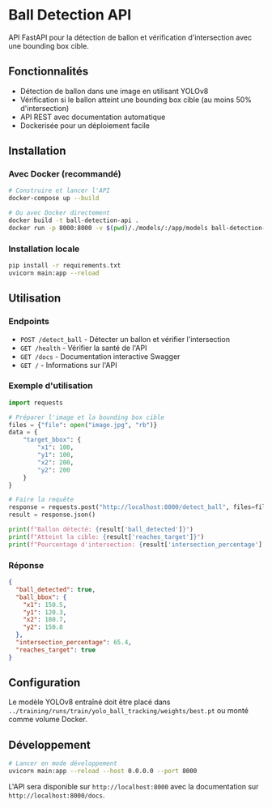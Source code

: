 # Ball Detection API

API FastAPI pour la détection de ballon et vérification d'intersection avec une bounding box cible.

## Fonctionnalités

- Détection de ballon dans une image en utilisant YOLOv8
- Vérification si le ballon atteint une bounding box cible (au moins 50% d'intersection)
- API REST avec documentation automatique
- Dockerisée pour un déploiement facile

## Installation

### Avec Docker (recommandé)

```bash
# Construire et lancer l'API
docker-compose up --build

# Ou avec Docker directement
docker build -t ball-detection-api .
docker run -p 8000:8000 -v $(pwd)/./models/:/app/models ball-detection-api
```

### Installation locale

```bash
pip install -r requirements.txt
uvicorn main:app --reload
```

## Utilisation

### Endpoints

- `POST /detect_ball` - Détecter un ballon et vérifier l'intersection
- `GET /health` - Vérifier la santé de l'API
- `GET /docs` - Documentation interactive Swagger
- `GET /` - Informations sur l'API

### Exemple d'utilisation

```python
import requests

# Préparer l'image et la bounding box cible
files = {"file": open("image.jpg", "rb")}
data = {
    "target_bbox": {
        "x1": 100,
        "y1": 100,
        "x2": 200,
        "y2": 200
    }
}

# Faire la requête
response = requests.post("http://localhost:8000/detect_ball", files=files, json=data)
result = response.json()

print(f"Ballon détecté: {result['ball_detected']}")
print(f"Atteint la cible: {result['reaches_target']}")
print(f"Pourcentage d'intersection: {result['intersection_percentage']:.2f}%")
```

### Réponse

```json
{
  "ball_detected": true,
  "ball_bbox": {
    "x1": 150.5,
    "y1": 120.3,
    "x2": 180.7,
    "y2": 150.8
  },
  "intersection_percentage": 65.4,
  "reaches_target": true
}
```

## Configuration

Le modèle YOLOv8 entraîné doit être placé dans `../training/runs/train/yolo_ball_tracking/weights/best.pt` ou monté comme volume Docker.

## Développement

```bash
# Lancer en mode développement
uvicorn main:app --reload --host 0.0.0.0 --port 8000
```

L'API sera disponible sur `http://localhost:8000` avec la documentation sur `http://localhost:8000/docs`.